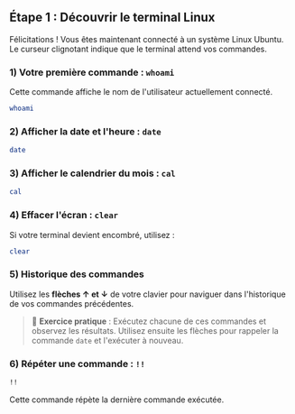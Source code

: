 ## Étape 1 : Découvrir le terminal Linux

Félicitations ! Vous êtes maintenant connecté à un système Linux Ubuntu. Le curseur clignotant indique que le terminal attend vos commandes.

### 1) Votre première commande : `whoami`
Cette commande affiche le nom de l'utilisateur actuellement connecté.

```bash
whoami
```

### 2) Afficher la date et l'heure : `date`
```bash
date
```

### 3) Afficher le calendrier du mois : `cal`
```bash
cal
```

### 4) Effacer l'écran : `clear`
Si votre terminal devient encombré, utilisez :
```bash
clear
```

### 5) Historique des commandes
Utilisez les **flèches ↑ et ↓** de votre clavier pour naviguer dans l'historique de vos commandes précédentes.

> 🎯 **Exercice pratique** : Exécutez chacune de ces commandes et observez les résultats. Utilisez ensuite les flèches pour rappeler la commande `date` et l'exécuter à nouveau.

### 6) Répéter une commande : `!!`
```bash
!!
```
Cette commande répète la dernière commande exécutée.
